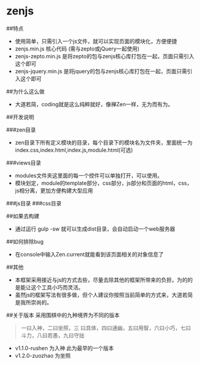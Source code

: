 # zenjs

##特点
- 使用简单，只需引入一个js文件，就可以实现页面的模块化，方便便捷
- zenjs.min.js 核心代码 (需与zepto或jQuery一起使用)
- zenjs-zepto.min.js 是将zepto的包与zenjs核心库打包在一起，页面只需引入这个即可
- zenjs-jquery.min.js 是将jquery的包与zenjs核心库打包在一起，页面只需引入这个即可

##为什么这么做
- 大道若简，coding就是这么纯粹就好，像禅Zen一样，无为而有为。

##开发说明

###zen目录
- zen目录下所有定义模块的目录，每个目录下的模块名为文件夹，里面统一为index.css,index.html,index.js,module.html(可选)


###views目录
- modules文件夹这里面的每一个控件可以单独打开，可以使用。
- 模块划定，module的template部分，css部分，js部分和页面的html，css，js相分离，更加方便构建大型应用

###js目录
###css目录

##如果去构建
- 通过运行 gulp -sw 就可以生成dist目录，会自动启动一个web服务器

##如何排除bug
- 在console中输入Zen.current就能看到该页面相关的对象信息了

##其他
- 本框架采用接近与js的方式去些，尽量去除其他的框架所带来的负担，为的的是能让这个工具小巧而灵活。
- 虽然js的框架写法有很多做，但个人建议你按照当前简单的方式来，大道若简是我所崇尚的。

##关于版本
采用围棋中的九种境界为不同的版本
>一曰入神，二曰坐照，三 曰具体，四曰通幽，五曰用智，六曰小巧，七曰斗力，八曰若愚，九曰守拙

- v1.1.0-rushen 为入神  此为最早的一个版本
- v1.2.0-zuozhao 为坐照
